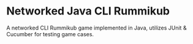 # Networked Java CLI Rummikub

A networked CLI Rummikub game implemented in Java, utilizes JUnit & Cucumber for testing game cases.
